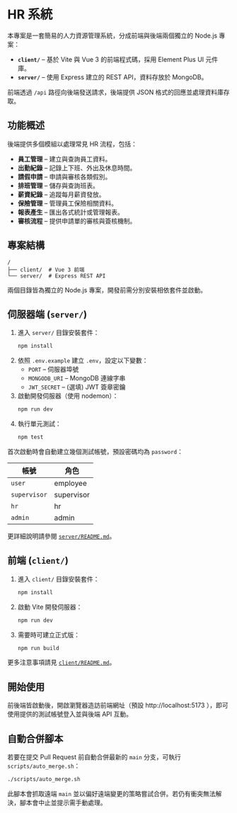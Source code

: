 # HR 系統

本專案是一套簡易的人力資源管理系統，分成前端與後端兩個獨立的 Node.js 專案：

- **`client/`** – 基於 Vite 與 Vue 3 的前端程式碼，採用 Element Plus UI 元件庫。
- **`server/`** – 使用 Express 建立的 REST API，資料存放於 MongoDB。

前端透過 `/api` 路徑向後端發送請求，後端提供 JSON 格式的回應並處理資料庫存取。

## 功能概述

後端提供多個模組以處理常見 HR 流程，包括：

- **員工管理** – 建立與查詢員工資料。
- **出勤紀錄** – 記錄上下班、外出及休息時間。
- **請假申請** – 申請與審核各類假別。
- **排班管理** – 儲存與查詢班表。
- **薪資紀錄** – 追蹤每月薪資發放。
- **保險管理** – 管理員工保險相關資料。
- **報表產生** – 匯出各式統計或管理報表。
- **審核流程** – 提供申請單的審核與簽核機制。

## 專案結構

```
/
├── client/  # Vue 3 前端
└── server/  # Express REST API
```

兩個目錄皆為獨立的 Node.js 專案，開發前需分別安裝相依套件並啟動。

## 伺服器端 (`server/`)

1. 進入 `server/` 目錄安裝套件：
   ```bash
   npm install
   ```
2. 依照 `.env.example` 建立 `.env`，設定以下變數：
   - `PORT` – 伺服器埠號
   - `MONGODB_URI` – MongoDB 連線字串
   - `JWT_SECRET` – (選填) JWT 簽章密鑰
3. 啟動開發伺服器（使用 nodemon）：
   ```bash
   npm run dev
   ```
4. 執行單元測試：
   ```bash
   npm test
   ```

首次啟動時會自動建立幾個測試帳號，預設密碼均為 `password`：

| 帳號          | 角色         |
|---------------|-------------|
| `user`        | employee    |
| `supervisor`  | supervisor  |
| `hr`          | hr          |
| `admin`       | admin       |

更詳細說明請參閱 [`server/README.md`](server/README.md)。

## 前端 (`client/`)

1. 進入 `client/` 目錄安裝套件：
   ```bash
   npm install
   ```
2. 啟動 Vite 開發伺服器：
   ```bash
   npm run dev
   ```
3. 需要時可建立正式版：
   ```bash
   npm run build
   ```

更多注意事項請見 [`client/README.md`](client/README.md)。

## 開始使用

前後端皆啟動後，開啟瀏覽器造訪前端網址（預設 http://localhost:5173 ），即可使用提供的測試帳號登入並與後端 API 互動。


## 自動合併腳本

若要在提交 Pull Request 前自動合併最新的 `main` 分支，可執行 `scripts/auto_merge.sh`：

```bash
./scripts/auto_merge.sh
```

此腳本會抓取遠端 `main` 並以偏好遠端變更的策略嘗試合併。若仍有衝突無法解決，腳本會中止並提示需手動處理。
